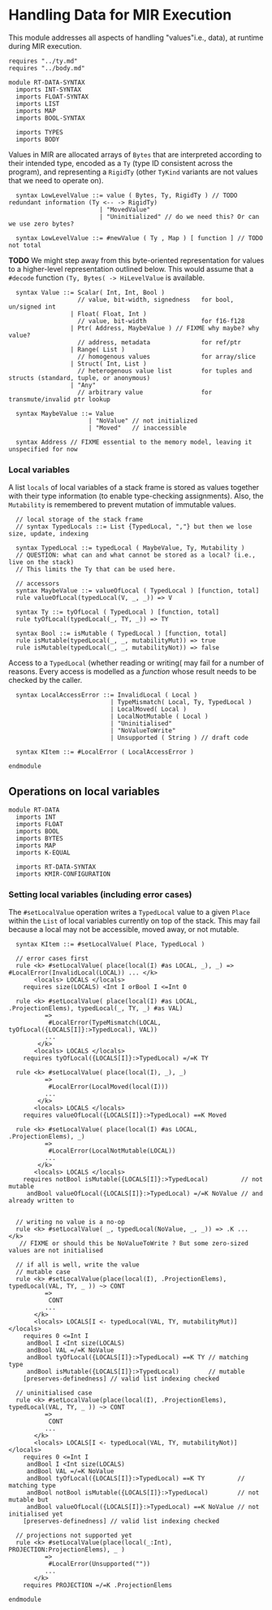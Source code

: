 # Handling Data for MIR Execution

This module addresses all aspects of handling "values"i.e., data), at runtime during MIR execution.


```k
requires "../ty.md"
requires "../body.md"

module RT-DATA-SYNTAX
  imports INT-SYNTAX
  imports FLOAT-SYNTAX
  imports LIST
  imports MAP
  imports BOOL-SYNTAX

  imports TYPES
  imports BODY
```

Values in MIR are allocated arrays of `Bytes` that are interpreted according to their intended type, encoded as a `Ty` (type ID consistent across the program), and representing a `RigidTy` (other `TyKind` variants are not values that we need to operate on).

```k
  syntax LowLevelValue ::= value ( Bytes, Ty, RigidTy ) // TODO redundant information (Ty <-- -> RigidTy)
                         | "MovedValue"
                         | "Uninitialized" // do we need this? Or can we use zero bytes?

  syntax LowLevelValue ::= #newValue ( Ty , Map ) [ function ] // TODO not total

```

**TODO** We might step away from this byte-oriented representation for values to a higher-level representation outlined below. This would assume that a `#decode` function `(Ty, Bytes( -> HiLevelValue` is available.

```k
  syntax Value ::= Scalar( Int, Int, Bool )
                   // value, bit-width, signedness   for bool, un/signed int
                 | Float( Float, Int )
                   // value, bit-width               for f16-f128
                 | Ptr( Address, MaybeValue ) // FIXME why maybe? why value?
                   // address, metadata              for ref/ptr
                 | Range( List )
                   // homogenous values              for array/slice
                 | Struct( Int, List )
                   // heterogenous value list        for tuples and structs (standard, tuple, or anonymous)
                 | "Any"
                   // arbitrary value                for transmute/invalid ptr lookup

  syntax MaybeValue ::= Value
                      | "NoValue" // not initialized
                      | "Moved"   // inaccessible

  syntax Address // FIXME essential to the memory model, leaving it unspecified for now
```

### Local variables

A list `locals` of local variables of a stack frame is stored as values together
with their type information (to enable type-checking assignments). Also, the
`Mutability` is remembered to prevent mutation of immutable values.

```k
  // local storage of the stack frame
  // syntax TypedLocals ::= List {TypedLocal, ","} but then we lose size, update, indexing

  syntax TypedLocal ::= typedLocal ( MaybeValue, Ty, Mutability )
  // QUESTION: what can and what cannot be stored as a local? (i.e., live on the stack)
  // This limits the Ty that can be used here.

  // accessors
  syntax MaybeValue ::= valueOfLocal ( TypedLocal ) [function, total]
  rule valueOfLocal(typedLocal(V, _, _)) => V

  syntax Ty ::= tyOfLocal ( TypedLocal ) [function, total]
  rule tyOfLocal(typedLocal(_, TY, _)) => TY

  syntax Bool ::= isMutable ( TypedLocal ) [function, total]
  rule isMutable(typedLocal(_, _, mutabilityMut)) => true
  rule isMutable(typedLocal(_, _, mutabilityNot)) => false
```

Access to a `TypedLocal` (whether reading or writing( may fail for a number of reasons.
Every access is modelled as a _function_ whose result needs to be checked by the caller.

```k
  syntax LocalAccessError ::= InvalidLocal ( Local )
                            | TypeMismatch( Local, Ty, TypedLocal )
                            | LocalMoved( Local )
                            | LocalNotMutable ( Local )
                            | "Uninitialised"
                            | "NoValueToWrite"
                            | Unsupported ( String ) // draft code

  syntax KItem ::= #LocalError ( LocalAccessError )

endmodule
```

## Operations on local variables

```k
module RT-DATA
  imports INT
  imports FLOAT
  imports BOOL
  imports BYTES
  imports MAP
  imports K-EQUAL

  imports RT-DATA-SYNTAX
  imports KMIR-CONFIGURATION
```

### Setting local variables (including error cases)

The `#setLocalValue` operation writes a `TypedLocal` value to a given `Place` within the `List` of local variables currently on top of the stack. This may fail because a local may not be accessible, moved away, or not mutable.

```k
  syntax KItem ::= #setLocalValue( Place, TypedLocal )

  // error cases first
  rule <k> #setLocalValue( place(local(I) #as LOCAL, _), _) => #LocalError(InvalidLocal(LOCAL)) ... </k>
       <locals> LOCALS </locals>
    requires size(LOCALS) <Int I orBool I <=Int 0

  rule <k> #setLocalValue( place(local(I) #as LOCAL, .ProjectionElems), typedLocal(_, TY, _) #as VAL)
          =>
           #LocalError(TypeMismatch(LOCAL, tyOfLocal({LOCALS[I]}:>TypedLocal), VAL))
          ...
        </k>
       <locals> LOCALS </locals>
    requires tyOfLocal({LOCALS[I]}:>TypedLocal) =/=K TY

  rule <k> #setLocalValue( place(local(I), _), _)
          =>
           #LocalError(LocalMoved(local(I)))
          ...
        </k>
       <locals> LOCALS </locals>
    requires valueOfLocal({LOCALS[I]}:>TypedLocal) ==K Moved

  rule <k> #setLocalValue( place(local(I) #as LOCAL, .ProjectionElems), _)
          =>
           #LocalError(LocalNotMutable(LOCAL))
          ...
        </k>
       <locals> LOCALS </locals>
    requires notBool isMutable({LOCALS[I]}:>TypedLocal)         // not mutable
     andBool valueOfLocal({LOCALS[I]}:>TypedLocal) =/=K NoValue // and already written to


  // writing no value is a no-op
  rule <k> #setLocalValue( _, typedLocal(NoValue, _, _)) => .K ... </k>
   // FIXME or should this be NoValueToWrite ? But some zero-sized values are not initialised

  // if all is well, write the value
  // mutable case
  rule <k> #setLocalValue(place(local(I), .ProjectionElems), typedLocal(VAL, TY, _ )) ~> CONT
          =>
           CONT
          ...
       </k>
       <locals> LOCALS[I <- typedLocal(VAL, TY, mutabilityMut)] </locals>
    requires 0 <=Int I
     andBool I <Int size(LOCALS)
     andBool VAL =/=K NoValue
     andBool tyOfLocal({LOCALS[I]}:>TypedLocal) ==K TY // matching type
     andBool isMutable({LOCALS[I]}:>TypedLocal)        // mutable
    [preserves-definedness] // valid list indexing checked

  // uninitialised case
  rule <k> #setLocalValue(place(local(I), .ProjectionElems), typedLocal(VAL, TY, _ )) ~> CONT
          =>
           CONT
          ...
       </k>
       <locals> LOCALS[I <- typedLocal(VAL, TY, mutabilityNot)] </locals>
    requires 0 <=Int I
     andBool I <Int size(LOCALS)
     andBool VAL =/=K NoValue
     andBool tyOfLocal({LOCALS[I]}:>TypedLocal) ==K TY         // matching type
     andBool notBool isMutable({LOCALS[I]}:>TypedLocal)        // not mutable but
     andBool valueOfLocal({LOCALS[I]}:>TypedLocal) ==K NoValue // not initialised yet
    [preserves-definedness] // valid list indexing checked

  // projections not supported yet
  rule <k> #setLocalValue(place(local(_:Int), PROJECTION:ProjectionElems), _ )
          =>
           #LocalError(Unsupported(""))
          ...
       </k>
    requires PROJECTION =/=K .ProjectionElems
```


```k
endmodule
```
